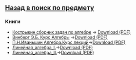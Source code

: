 ## [Назад в поиск по предмету](https://github.com/ifanzilka/Mathematics_KPFU/blob/master/links/algebra.md)

### Книги 
* [Кострыкин сборник задач по алгебре](https://github.com/ifanzilka/Mathematics_KPFU/blob/master/links/algebra/books_algebra/kostriki_sbornik_zadach_po_algebre.pdf) -> [Download (PDF)](https://github.com/ifanzilka/Mathematics_KPFU/raw/master/links/algebra/books_algebra/kostriki_sbornik_zadach_po_algebre.pdf)
* [Винберг Э.Б. Курс Алгебры](#https://github.com/ifanzilka/Mathematics_KPFU/blob/master/links/algebra/books_algebra/%D0%92%D0%B8%D0%BD%D0%B1%D0%B5%D1%80%D0%B3%20%D0%AD.%D0%91.%20-%20%D0%9A%D1%83%D1%80%D1%81%20%D0%B0%D0%BB%D0%B3%D0%B5%D0%B1%D1%80%D1%8B.pdf) ->[Download (PDF)](https://github.com/ifanzilka/Mathematics_KPFU/raw/master/links/algebra/books_algebra/%D0%92%D0%B8%D0%BD%D0%B1%D0%B5%D1%80%D0%B3%20%D0%AD.%D0%91.%20-%20%D0%9A%D1%83%D1%80%D1%81%20%D0%B0%D0%BB%D0%B3%D0%B5%D0%B1%D1%80%D1%8B.pdf)
* [П.Н.Иваньшин Алгебра.Курс лекций](https://github.com/ifanzilka/Mathematics_KPFU/blob/master/links/algebra/books_algebra/%D0%90%D0%BB%D0%B3%D0%B5%D0%B1%D1%80%D0%B0%20%D0%9A%D1%83%D1%80%D1%81%20%D0%9B%D0%B5%D0%BA%D1%86%D0%B8%D0%B9.pdf)->[Download (PDF)](https://github.com/ifanzilka/Mathematics_KPFU/raw/master/links/algebra/books_algebra/%D0%90%D0%BB%D0%B3%D0%B5%D0%B1%D1%80%D0%B0%20%D0%9A%D1%83%D1%80%D1%81%20%D0%9B%D0%B5%D0%BA%D1%86%D0%B8%D0%B9.pdf)
* [Линейная_алгебра_I.](https://github.com/ifanzilka/Mathematics_KPFU/blob/master/links/algebra/books_algebra/%D0%9B%D0%B8%D0%BD%D0%B5%D0%B9%D0%BD%D0%B0%D1%8F_%D0%B0%D0%BB%D0%B3%D0%B5%D0%B1%D1%80%D0%B0_I.pdf)->[Download (PDF)](https://github.com/ifanzilka/Mathematics_KPFU/raw/master/links/algebra/books_algebra/%D0%9B%D0%B8%D0%BD%D0%B5%D0%B9%D0%BD%D0%B0%D1%8F_%D0%B0%D0%BB%D0%B3%D0%B5%D0%B1%D1%80%D0%B0_I.pdf)
* [Линейная_алгебра_II.](https://github.com/ifanzilka/Mathematics_KPFU/blob/master/links/algebra/books_algebra/%D0%9B%D0%B8%D0%BD%D0%B5%D0%B9%D0%BD%D0%B0%D1%8F%20%D0%B0%D0%BB%D0%B3%D0%B5%D0%B1%D1%80%D0%B0%20-%20II.pdf)->[Download (PDF)](https://github.com/ifanzilka/Mathematics_KPFU/raw/master/links/algebra/books_algebra/%D0%9B%D0%B8%D0%BD%D0%B5%D0%B9%D0%BD%D0%B0%D1%8F%20%D0%B0%D0%BB%D0%B3%D0%B5%D0%B1%D1%80%D0%B0%20-%20II.pdf)
